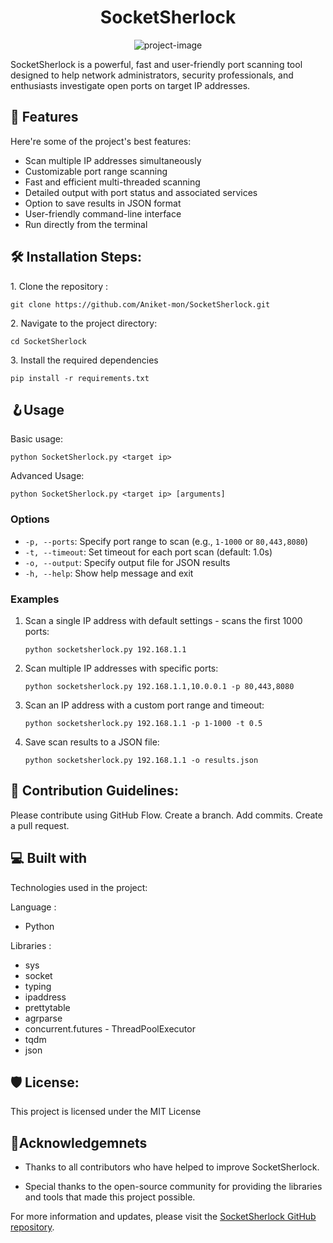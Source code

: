 <h1 align="center" id="title">SocketSherlock</h1>

<p align="center"><img src="https://socialify.git.ci/Aniket-mon/SocketSherlock/image?description=1&amp;font=KoHo&amp;forks=1&amp;issues=1&amp;language=1&amp;name=1&amp;owner=1&amp;pattern=Diagonal%20Stripes&amp;pulls=1&amp;stargazers=1&amp;theme=Dark" alt="project-image"></p>

<p id="description">SocketSherlock is a powerful, fast and user-friendly port scanning tool designed to help network administrators, security professionals, and enthusiasts investigate open ports on target IP addresses.</p>

  
  
<h2>🧐 Features</h2>

Here're some of the project's best features:

*   Scan multiple IP addresses simultaneously
*   Customizable port range scanning
*   Fast and efficient multi-threaded scanning
*   Detailed output with port status and associated services
*   Option to save results in JSON format
*   User-friendly command-line interface
*   Run directly from the terminal

<h2>🛠️ Installation Steps:</h2>

<p>1. Clone the repository :</p>

```
git clone https://github.com/Aniket-mon/SocketSherlock.git
```

<p>2. Navigate to the project directory:</p>

```
cd SocketSherlock
```

<p>3. Install the required dependencies</p>

```
pip install -r requirements.txt
```
<h2>🪝Usage </h2>

<p>Basic usage:</p>

```
python SocketSherlock.py <target ip>
```

<p>Advanced Usage:</p>

```
python SocketSherlock.py <target ip> [arguments]
```

### Options

- `-p, --ports`: Specify port range to scan (e.g., `1-1000` or `80,443,8080`)
- `-t, --timeout`: Set timeout for each port scan (default: 1.0s)
- `-o, --output`: Specify output file for JSON results
- `-h, --help`: Show help message and exit

### Examples

1. Scan a single IP address with default settings - scans the first 1000 ports:
   ```
   python socketsherlock.py 192.168.1.1
   ```

2. Scan multiple IP addresses with specific ports:
   ```
   python socketsherlock.py 192.168.1.1,10.0.0.1 -p 80,443,8080
   ```

3. Scan an IP address with a custom port range and timeout:
   ```
   python socketsherlock.py 192.168.1.1 -p 1-1000 -t 0.5
   ```

4. Save scan results to a JSON file:
   ```
   python socketsherlock.py 192.168.1.1 -o results.json

<h2>🍰 Contribution Guidelines:</h2>

Please contribute using GitHub Flow. 
Create a branch. 
Add commits. 
Create a pull request.

  
  
<h2>💻 Built with</h2>

Technologies used in the project:

Language :
  * Python
    
Libraries :
  * sys
  * socket
  * typing
  * ipaddress
  * prettytable
  * agrparse
  * concurrent.futures - ThreadPoolExecutor
  * tqdm
  * json
  

<h2>🛡️ License:</h2>

This project is licensed under the MIT License

<h2>💖Acknowledgemnets</h2>

* Thanks to all contributors who have helped to improve SocketSherlock. 

* Special thanks to the open-source community for providing the libraries and tools that made this project possible.



For more information and updates, please visit the [SocketSherlock GitHub repository](https://github.com/Aniket-mon/SocketSherlock).
